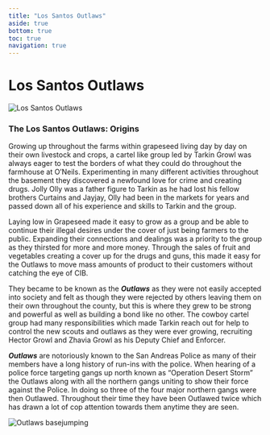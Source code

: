 ```yaml
---
title: "Los Santos Outlaws"
aside: true
bottom: true
toc: true
navigation: true
---
```


# Los Santos Outlaws

![Los Santos Outlaws](https://cdn.discordapp.com/attachments/1073789251919024218/1216364491542102036/image.png?ex=66001eb5&is=65eda9b5&hm=1da9f5d910560e740b6d8ba099c4e1984874fd35ae8a36fba4eb87b33a4bf88f&)

### The Los Santos Outlaws: Origins

Growing up throughout the farms within grapeseed living day by day on their own livestock and crops, a cartel like group led by Tarkin Growl was always eager to test the borders of what they could do throughout the farmhouse at O’Neils. Experimenting in many different activities throughout the basement they discovered a newfound love for crime and creating drugs. Jolly Olly was a father figure to Tarkin as he had lost his fellow brothers Curtains and Jayjay, Olly had been in the markets for years and passed down all of his experience and skills to Tarkin and the group.

Laying low in Grapeseed made it easy to grow as a group and be able to continue their illegal desires under the cover of just being farmers to the public. Expanding their connections and dealings was a priority to the group as they thirsted for more and more money. Through the sales of fruit and vegetables creating a cover up for the drugs and guns, this made it easy for the Outlaws to move mass amounts of product to their customers without catching the eye of CIB. 

They became to be known as the ***Outlaws*** as they were not easily accepted into society and felt as though they were rejected by others leaving them on their own throughout the county, but this is where they grew to be strong and powerful as well as building a bond like no other. The cowboy cartel group had many responsibilities which made Tarkin reach out for help to control the new scouts and outlaws as they were ever growing, recruiting Hector Growl and Zhavia Growl as his Deputy Chief and Enforcer. 

***Outlaws*** are notoriously known to the San Andreas Police as many of their members have a long history of run-ins with the police. When hearing of a police force targeting gangs up north known as “Operation Desert Storm” the Outlaws along with all the northern gangs uniting to show their force against the Police. In doing so three of the four major northern gangs were then Outlawed. Throughout their time they have been Outlawed twice which has drawn a lot of cop attention towards them anytime they are seen. 

![Outlaws basejumping](https://cdn.discordapp.com/attachments/1073789251919024218/1216364577730854952/image.png?ex=66001eca&is=65eda9ca&hm=a1332756cd247c07f6dcfe631dc460e7bb761f9297e9c1eb2ff2820660bb0c01&)